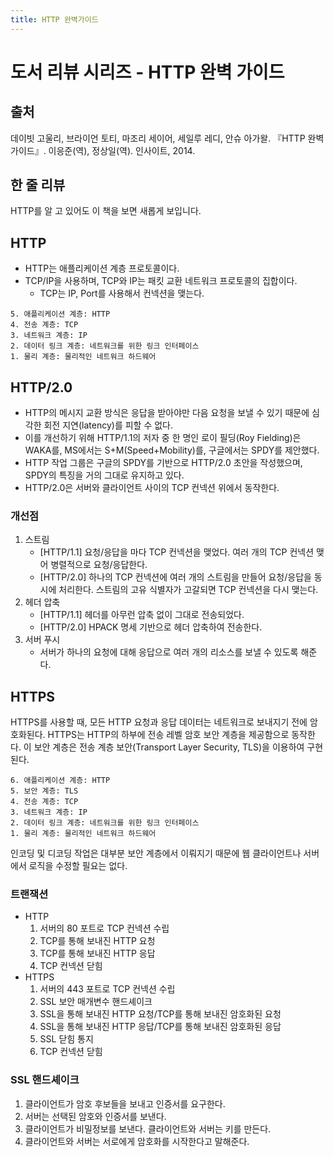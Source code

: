 ```yaml
---
title: HTTP 완벽가이드
---
```

# 도서 리뷰 시리즈 - HTTP 완벽 가이드
## 출처
데이빗 고울리, 브라이언 토티, 마조리 세이어, 세일루 레디, 안슈 아가왈. 『HTTP 완벽 가이드』.  이응준(역), 정상일(역). 인사이트, 2014.

## 한 줄 리뷰
HTTP를 알 고 있어도 이 책을 보면 새롭게 보입니다.

## HTTP
- HTTP는 애플리케이션 계층 프로토콜이다.
- TCP/IP을 사용하며, TCP와 IP는 패킷 교환 네트워크 프로토콜의 집합이다.
  - TCP는 IP, Port를 사용해서 컨넥션을 맺는다.

```
5. 애플리케이션 계층: HTTP
4. 전송 계층: TCP
3. 네트워크 계층: IP
2. 데이터 링크 계층: 네트워크를 위한 링크 인터페이스
1. 물리 계층: 물리적인 네트워크 하드웨어
```

## HTTP/2.0
- HTTP의 메시지 교환 방식은 응답을 받아야만 다음 요청을 보낼 수 있기 때문에 심각한 회전 지연(latency)를 피할 수 없다.
- 이를 개선하기 위해 HTTP/1.1의 저자 중 한 명인 로이 필딩(Roy Fielding)은 WAKA를, MS에서는 S+M(Speed+Mobility)를, 구글에서는 SPDY를 제안했다.
- HTTP 작업 그룹은 구글의 SPDY를 기반으로 HTTP/2.0 초안을 작성했으며, SPDY의 특징을 거의 그대로 유지하고 있다.
- HTTP/2.0은 서버와 클라이언트 사이의 TCP 컨넥션 위에서 동작한다.

### 개선점
1. 스트림
   - [HTTP/1.1] 요청/응답을 마다 TCP 컨넥션을 맺었다. 여러 개의 TCP 컨넥션 맺어 병렬적으로 요청/응답한다.
   - [HTTP/2.0] 하나의 TCP 컨넥션에 여러 개의 스트림을 만들어 요청/응답을 동시에 처리한다. 스트림의 고유 식별자가 고갈되면 TCP 컨넥션을 다시 맺는다.
2. 헤더 압축
   - [HTTP/1.1] 헤더를 아무런 압축 없이 그대로 전송되었다.
   - [HTTP/2.0] HPACK 명세 기반으로 헤더 압축하여 전송한다.
3. 서버 푸시
   - 서버가 하나의 요청에 대해 응답으로 여러 개의 리소스를 보낼 수 있도록 해준다.

## HTTPS
HTTPS를 사용할 때, 모든 HTTP 요청과 응답 데이터는 네트워크로 보내지기 전에 암호화된다.
HTTPS는 HTTP의 하부에 전송 레벨 암호 보안 계층을 제공함으로 동작한다.
이 보안 계층은 전송 계층 보안(Transport Layer Security, TLS)을 이용하여 구현된다.

```
6. 애플리케이션 계층: HTTP
5. 보안 계층: TLS
4. 전송 계층: TCP
3. 네트워크 계층: IP
2. 데이터 링크 계층: 네트워크를 위한 링크 인터페이스
1. 물리 계층: 물리적인 네트워크 하드웨어
```

인코딩 및 디코딩 작업은 대부분 보안 계층에서 이뤄지기 때문에 웹 클라이언트나 서버에서 로직을 수정할 필요는 없다.

### 트랜잭션
- HTTP
  1. 서버의 80 포트로 TCP 컨넥션 수립
  1. TCP를 통해 보내진 HTTP 요청
  1. TCP를 통해 보내진 HTTP 응답
  1. TCP 컨넥션 닫힘
- HTTPS
  1. 서버의 443 포트로 TCP 컨넥션 수립
  1. SSL 보안 매개변수 핸드셰이크
  1. SSL을 통해 보내진 HTTP 요청/TCP를 통해 보내진 암호화된 요청
  1. SSL을 통해 보내진 HTTP 응답/TCP를 통해 보내진 암호화된 응답
  1. SSL 닫힘 통지
  1. TCP 컨넥션 닫힘

### SSL 핸드셰이크
1. 클라이언트가 암호 후보들을 보내고 인증서를 요구한다.
2. 서버는 선택된 암호와 인증서를 보낸다.
3. 클라이언트가 비밀정보를 보낸다. 클라이언트와 서버는 키를 만든다.
4. 클라이언트와 서버는 서로에게 암호화를 시작한다고 말해준다.